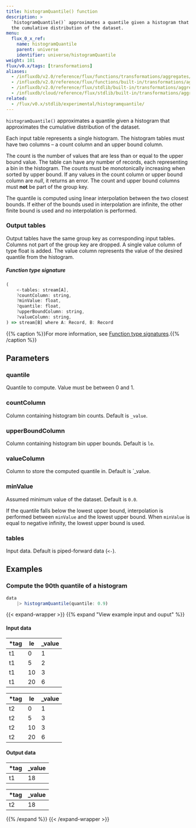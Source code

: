 ```yaml
---
title: histogramQuantile() function
description: >
  `histogramQuantile()` approximates a quantile given a histogram that approximates
  the cumulative distribution of the dataset.
menu:
  flux_0_x_ref:
    name: histogramQuantile
    parent: universe
    identifier: universe/histogramQuantile
weight: 101
flux/v0.x/tags: [transformations]
aliases:
  - /influxdb/v2.0/reference/flux/functions/transformations/aggregates/histogramquantile
  - /influxdb/v2.0/reference/flux/functions/built-in/transformations/aggregates/histogramquantile/
  - /influxdb/v2.0/reference/flux/stdlib/built-in/transformations/aggregates/histogramquantile/
  - /influxdb/cloud/reference/flux/stdlib/built-in/transformations/aggregates/histogramquantile/
related:
  - /flux/v0.x/stdlib/experimental/histogramquantile/
---
```


<!------------------------------------------------------------------------------

IMPORTANT: This page was generated from comments in the Flux source code. Any
edits made directly to this page will be overwritten the next time the
documentation is generated. 

To make updates to this documentation, update the function comments above the
function definition in the Flux source code:

https://github.com/influxdata/flux/blob/master/stdlib/universe/universe.flux#L838-L848

Contributing to Flux: https://github.com/influxdata/flux#contributing
Fluxdoc syntax: https://github.com/influxdata/flux/blob/master/docs/fluxdoc.md

------------------------------------------------------------------------------->

`histogramQuantile()` approximates a quantile given a histogram that approximates
the cumulative distribution of the dataset.

Each input table represents a single histogram.
The histogram tables must have two columns – a count column and an upper bound column.

The count is the number of values that are less than or equal to the upper bound value.
The table can have any number of records, each representing a bin in the histogram.
The counts must be monotonically increasing when sorted by upper bound.
If any values in the count column or upper bound column are _null_, it returns an error.
The count and upper bound columns must **not** be part of the group key.

The quantile is computed using linear interpolation between the two closest bounds.
If either of the bounds used in interpolation are infinite, the other finite
bound is used and no interpolation is performed.

### Output tables
Output tables have the same group key as corresponding input tables.
Columns not part of the group key are dropped.
A single value column of type float is added.
The value column represents the value of the desired quantile from the histogram.

##### Function type signature

```js
(
    <-tables: stream[A],
    ?countColumn: string,
    ?minValue: float,
    ?quantile: float,
    ?upperBoundColumn: string,
    ?valueColumn: string,
) => stream[B] where A: Record, B: Record
```

{{% caption %}}For more information, see [Function type signatures](/flux/v0.x/function-type-signatures/).{{% /caption %}}

## Parameters

### quantile

Quantile to compute. Value must be between 0 and 1.



### countColumn

Column containing histogram bin counts. Default is `_value`.



### upperBoundColumn

Column containing histogram bin upper bounds.
Default is `le`.



### valueColumn

Column to store the computed quantile in. Default is `_value.



### minValue

Assumed minimum value of the dataset. Default is `0.0`.

If the quantile falls below the lowest upper bound, interpolation is
performed between `minValue` and the lowest upper bound.
When `minValue` is equal to negative infinity, the lowest upper bound is used.

### tables

Input data. Default is piped-forward data (`<-`).




## Examples

### Compute the 90th quantile of a histogram

```js
data
    |> histogramQuantile(quantile: 0.9)

```

{{< expand-wrapper >}}
{{% expand "View example input and ouput" %}}

#### Input data

| *tag | le  | _value  |
| ---- | --- | ------- |
| t1   | 0   | 1       |
| t1   | 5   | 2       |
| t1   | 10  | 3       |
| t1   | 20  | 6       |

| *tag | le  | _value  |
| ---- | --- | ------- |
| t2   | 0   | 1       |
| t2   | 5   | 3       |
| t2   | 10  | 3       |
| t2   | 20  | 6       |


#### Output data

| *tag | _value  |
| ---- | ------- |
| t1   | 18      |

| *tag | _value  |
| ---- | ------- |
| t2   | 18      |

{{% /expand %}}
{{< /expand-wrapper >}}
